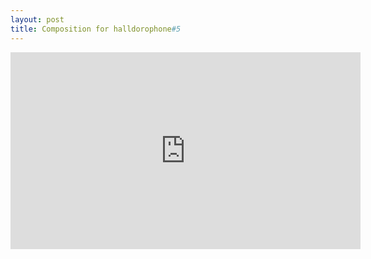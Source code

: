 ```yaml
---
layout: post
title: Composition for halldorophone#5
---
```

<iframe width="560" height="315" src="https://www.youtube.com/embed/uo4Jq-_tysc?rel=0&amp;showinfo=0" frameborder="0" gesture="media" allow="encrypted-media" allowfullscreen></iframe>
